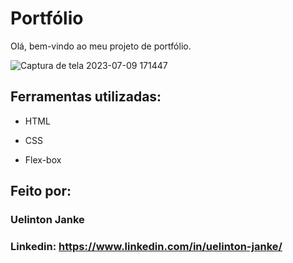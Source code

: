 # Portfólio
Olá, bem-vindo ao meu projeto de portfólio.

![Captura de tela 2023-07-09 171447](https://github.com/UelintonHJ/portfolio/assets/105467386/3281989d-458b-4bbb-bca0-df09cf4bbaa7)

## Ferramentas utilizadas:

* HTML

* CSS

* Flex-box

## Feito por:

### Uelinton Janke

### Linkedin: https://www.linkedin.com/in/uelinton-janke/

```
